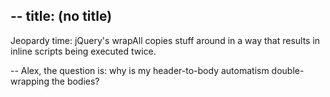 --
title: (no title)
--
<p>Jeopardy time:
jQuery's wrapAll copies stuff around in a way that results in inline scripts being executed twice. </p>

<p>-- Alex, the question is: why is my header-to-body automatism double-wrapping the bodies?</p>